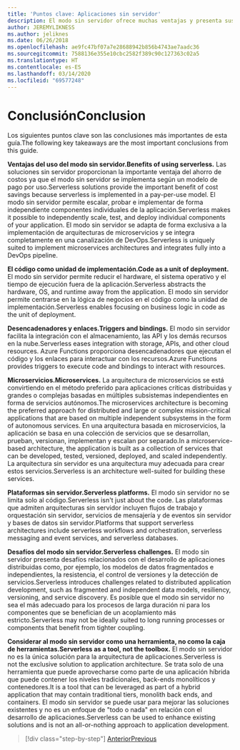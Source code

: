 ```yaml
---
title: 'Puntos clave: Aplicaciones sin servidor'
description: El modo sin servidor ofrece muchas ventajas y presenta sus propios desafíos. Un resumen de los puntos clave de esta guía.
author: JEREMYLIKNESS
ms.author: jeliknes
ms.date: 06/26/2018
ms.openlocfilehash: ae9fc47bf07a7e28688942b856b4743ae7aadc36
ms.sourcegitcommit: 7588136e355e10cbc2582f389c90c127363c02a5
ms.translationtype: HT
ms.contentlocale: es-ES
ms.lasthandoff: 03/14/2020
ms.locfileid: "69577248"
---
```

# <a name="conclusion"></a><span data-ttu-id="d72ce-104">Conclusión</span><span class="sxs-lookup"><span data-stu-id="d72ce-104">Conclusion</span></span>

<span data-ttu-id="d72ce-105">Los siguientes puntos clave son las conclusiones más importantes de esta guía.</span><span class="sxs-lookup"><span data-stu-id="d72ce-105">The following key takeaways are the most important conclusions from this guide.</span></span>

<span data-ttu-id="d72ce-106">**Ventajas del uso del modo sin servidor.**</span><span class="sxs-lookup"><span data-stu-id="d72ce-106">**Benefits of using serverless.**</span></span> <span data-ttu-id="d72ce-107">Las soluciones sin servidor proporcionan la importante ventaja del ahorro de costos ya que el modo sin servidor se implementa según un modelo de pago por uso.</span><span class="sxs-lookup"><span data-stu-id="d72ce-107">Serverless solutions provide the important benefit of cost savings because serverless is implemented in a pay-per-use model.</span></span> <span data-ttu-id="d72ce-108">El modo sin servidor permite escalar, probar e implementar de forma independiente componentes individuales de la aplicación.</span><span class="sxs-lookup"><span data-stu-id="d72ce-108">Serverless makes it possible to independently scale, test, and deploy individual components of your application.</span></span> <span data-ttu-id="d72ce-109">El modo sin servidor se adapta de forma exclusiva a la implementación de arquitecturas de microservicios y se integra completamente en una canalización de DevOps.</span><span class="sxs-lookup"><span data-stu-id="d72ce-109">Serverless is uniquely suited to implement microservices architectures and integrates fully into a DevOps pipeline.</span></span>

<span data-ttu-id="d72ce-110">**El código como unidad de implementación.**</span><span class="sxs-lookup"><span data-stu-id="d72ce-110">**Code as a unit of deployment.**</span></span> <span data-ttu-id="d72ce-111">El modo sin servidor permite reducir el hardware, el sistema operativo y el tiempo de ejecución fuera de la aplicación.</span><span class="sxs-lookup"><span data-stu-id="d72ce-111">Serverless abstracts the hardware, OS, and runtime away from the application.</span></span> <span data-ttu-id="d72ce-112">El modo sin servidor permite centrarse en la lógica de negocios en el código como la unidad de implementación.</span><span class="sxs-lookup"><span data-stu-id="d72ce-112">Serverless enables focusing on business logic in code as the unit of deployment.</span></span>

<span data-ttu-id="d72ce-113">**Desencadenadores y enlaces.**</span><span class="sxs-lookup"><span data-stu-id="d72ce-113">**Triggers and bindings.**</span></span> <span data-ttu-id="d72ce-114">El modo sin servidor facilita la integración con el almacenamiento, las API y los demás recursos en la nube.</span><span class="sxs-lookup"><span data-stu-id="d72ce-114">Serverless eases integration with storage, APIs, and other cloud resources.</span></span> <span data-ttu-id="d72ce-115">Azure Functions proporciona desencadenadores que ejecutan el código y los enlaces para interactuar con los recursos.</span><span class="sxs-lookup"><span data-stu-id="d72ce-115">Azure Functions provides triggers to execute code and bindings to interact with resources.</span></span>

<span data-ttu-id="d72ce-116">**Microservicios.**</span><span class="sxs-lookup"><span data-stu-id="d72ce-116">**Microservices.**</span></span> <span data-ttu-id="d72ce-117">La arquitectura de microservicios se está convirtiendo en el método preferido para aplicaciones críticas distribuidas y grandes o complejas basadas en múltiples subsistemas independientes en forma de servicios autónomos.</span><span class="sxs-lookup"><span data-stu-id="d72ce-117">The microservices architecture is becoming the preferred approach for distributed and large or complex mission-critical applications that are based on multiple independent subsystems in the form of autonomous services.</span></span> <span data-ttu-id="d72ce-118">En una arquitectura basada en microservicios, la aplicación se basa en una colección de servicios que se desarrollan, prueban, versionan, implementan y escalan por separado.</span><span class="sxs-lookup"><span data-stu-id="d72ce-118">In a microservice-based architecture, the application is built as a collection of services that can be developed, tested, versioned, deployed, and scaled independently.</span></span> <span data-ttu-id="d72ce-119">La arquitectura sin servidor es una arquitectura muy adecuada para crear estos servicios.</span><span class="sxs-lookup"><span data-stu-id="d72ce-119">Serverless is an architecture well-suited for building these services.</span></span>

<span data-ttu-id="d72ce-120">**Plataformas sin servidor.**</span><span class="sxs-lookup"><span data-stu-id="d72ce-120">**Serverless platforms.**</span></span> <span data-ttu-id="d72ce-121">El modo sin servidor no se limita solo al código.</span><span class="sxs-lookup"><span data-stu-id="d72ce-121">Serverless isn't just about the code.</span></span> <span data-ttu-id="d72ce-122">Las plataformas que admiten arquitecturas sin servidor incluyen flujos de trabajo y orquestación sin servidor, servicios de mensajería y de eventos sin servidor y bases de datos sin servidor.</span><span class="sxs-lookup"><span data-stu-id="d72ce-122">Platforms that support serverless architectures include serverless workflows and orchestration, serverless messaging and event services, and serverless databases.</span></span>

<span data-ttu-id="d72ce-123">**Desafíos del modo sin servidor.**</span><span class="sxs-lookup"><span data-stu-id="d72ce-123">**Serverless challenges.**</span></span> <span data-ttu-id="d72ce-124">El modo sin servidor presenta desafíos relacionados con el desarrollo de aplicaciones distribuidas como, por ejemplo, los modelos de datos fragmentados e independientes, la resistencia, el control de versiones y la detección de servicios.</span><span class="sxs-lookup"><span data-stu-id="d72ce-124">Serverless introduces challenges related to distributed application development, such as fragmented and independent data models, resiliency, versioning, and service discovery.</span></span> <span data-ttu-id="d72ce-125">Es posible que el modo sin servidor no sea el más adecuado para los procesos de larga duración ni para los componentes que se benefician de un acoplamiento más estricto.</span><span class="sxs-lookup"><span data-stu-id="d72ce-125">Serverless may not be ideally suited to long running processes or components that benefit from tighter coupling.</span></span>

<span data-ttu-id="d72ce-126">**Considerar al modo sin servidor como una herramienta, no como la caja de herramientas.**</span><span class="sxs-lookup"><span data-stu-id="d72ce-126">**Serverless as a tool, not the toolbox.**</span></span> <span data-ttu-id="d72ce-127">El modo sin servidor no es la única solución para la arquitectura de aplicaciones.</span><span class="sxs-lookup"><span data-stu-id="d72ce-127">Serverless is not the exclusive solution to application architecture.</span></span> <span data-ttu-id="d72ce-128">Se trata solo de una herramienta que puede aprovecharse como parte de una aplicación híbrida que puede contener los niveles tradicionales, back-ends monolíticos y contenedores.</span><span class="sxs-lookup"><span data-stu-id="d72ce-128">It is a tool that can be leveraged as part of a hybrid application that may contain traditional tiers, monolith back ends, and containers.</span></span> <span data-ttu-id="d72ce-129">El modo sin servidor se puede usar para mejorar las soluciones existentes y no es un enfoque de "todo o nada" en relación con el desarrollo de aplicaciones.</span><span class="sxs-lookup"><span data-stu-id="d72ce-129">Serverless can be used to enhance existing solutions and is not an all-or-nothing approach to application development.</span></span>

>[!div class="step-by-step"]
>[<span data-ttu-id="d72ce-130">Anterior</span><span class="sxs-lookup"><span data-stu-id="d72ce-130">Previous</span></span>](serverless-business-scenarios.md)
